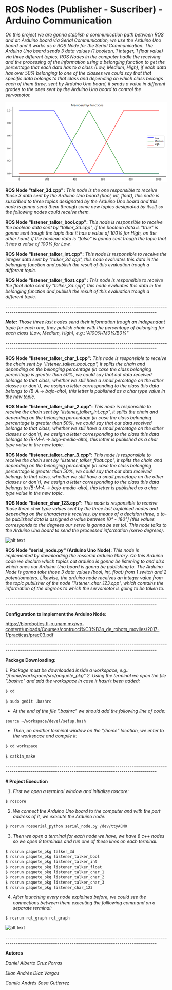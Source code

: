 # ROS Nodes (Publisher - Suscriber) - Arduino Communication

*On this project we are gonna stablish a communication path between ROS and an Arduino board via Serial Communication, we use the Arduino Uno board and it works as a ROS Node for the Serial Communication. The Arduino Uno board sends 3 data values (1 boolean, 1 integer, 1 float value) via three different topics, ROS Nodes in the computer hadle the receiving and the processing of the information using a belonging function to get the percentage that each data has to a class (Low, Medium, High), if each data has over 50% belonging to one of the classes we could say that that specific data *belongs* to that class and depending on which class belongs each of them three, sent by Arduino Uno board, it sends a value in different grades to the ones sent by the Arduino Uno board to control the servomotor.*

![alt text](https://github.com/eliandv1911/Ros_Nodes-Arduino/blob/1a8b4b3117a02081e3762cdad41c02fc5b0d7e05/images/funcion_pertenencia.png)


**ROS Node "talker_3d.cpp":**
*This node is the one responsible to receive those 3 data sent by the Arduino Uno board (bool, int, float), this node is suscribed to three topics designated by the Arduino Uno board and this node is gonna send them through some new topics designated by itself so the following nodes could receive them.*

**ROS Node "listener_talker_bool.cpp":**
*This node is responsible to receive the boolean data sent by "talker_3d.cpp", if the boolean data is "true" is gonna sent trough the topic that it has a value of 100% for High, on the other hand, if the boolean data is "false" is gonna sent trough the topic that it has a value of 100% for Low.*

**ROS Node "listener_talker_int.cpp":**
*This node is responsible to receive the integer data sent by "talker_3d.cpp", this node evaluates this data in the belonging function and publish the result of this evaluation trough a different topic.*

**ROS Node "listener_talker_float.cpp":**
*This node is responsible to receive the float data sent by "talker_3d.cpp", this node evaluates this data in the belonging function and publish the result of this evaluation trough a different topic.*

*-------------------------------------------------------------------------------------------------------------------------------------------------------*

***Note:** Those three last nodes send their information trough an independant topic for each one, they publish chain with the percentage of belonging for each class (Low, Medium, High), e.g.:"A100%/M0%/B0%"*

*-------------------------------------------------------------------------------------------------------------------------------------------------------*

**ROS Node "listener_talker_char_1.cpp":**
*This node is responsible to receive the chain sent by "listener_talker_bool.cpp", it splits the chain and depending on the belonging percentage (in case the class belonging percentage is greater than 50%, we could say that out data received belongs to that class, whether we still have a small percetage on the other classes or don't), we assign a letter corresponding to the class this data belongs to (B-A -> bajo-alto), this letter is published as a char type value in the new topic.*

**ROS Node "listener_talker_char_2.cpp":**
*This node is responsible to receive the chain sent by "listener_talker_int.cpp", it splits the chain and depending on the belonging percentage (in case the class belonging percentage is greater than 50%, we could say that out data received belongs to that class, whether we still have a small percetage on the other classes or don't), we assign a letter corresponding to the class this data belongs to (B-M-A -> bajo-medio-alto), this letter is published as a char type value in the new topic.*

**ROS Node "listener_talker_char_3.cpp":**
*This node is responsible to receive the chain sent by "listener_talker_float.cpp", it splits the chain and depending on the belonging percentage (in case the class belonging percentage is greater than 50%, we could say that out data received belongs to that class, whether we still have a small percetage on the other classes or don't), we assign a letter corresponding to the class this data belongs to (B-M-A -> bajo-medio-alto), this letter is published as a char type value in the new topic.*

**ROS Node "listener_char_123.cpp":**
*This node is responsible to receive those three char type values sent by the three last explained nodes and depending on the characters it receives, by means of a decision three, a to-be published data is assigned a value between [0° - 180°] (this values corresponds to the degrees our servo is gonna be set to). This node talks to the Arduino Uno board to send the processed information (servo degrees).*

![alt text](https://github.com/eliandv1911/Nodos_Ros-Arduino/blob/4da2f36b4e77aebddcadc1e05aac8952442dc556/images/arbol_decisiones.png)

**ROS Node "serial_node.py" (Arduino Uno Node):**
*This node is implemented by downloading the rosserial arduino library. On this Arduino code we declare which topics out arduino is gonna be listening to and also which ones our Arduino Uno board is gonna be publishing to. The Arduino Node is gonna take those 3 data values (bool, int, float) from 1 switch and 2 potentiometers. Likewise, the arduino node receives an integer value from the topic publisher of the node "listener_char_123.cpp", which contains the information of the degrees to which the servomotor is going to be taken to.*

*-------------------------------------------------------------------------------------------------------------------------------------------------------*

**Configuration to implement the Arduino Node:**

<https://biorobotics.fi-p.unam.mx/wp-content/uploads/Courses/contrucci%C3%B3n_de_robots_moviles/2017-1/practicas/prac03.pdf>

*-------------------------------------------------------------------------------------------------------------------------------------------------------*

**Package Downloading:**

*1. Package must be downloaded inside a workspace, e.g.:  "/home/workspace/src/paquete_pkg"*
*2. Using the terminal we open the file ".bashrc" and add the workspace in case it hasn't been added:*

```
$ cd

$ sudo gedit .bashrc 
```

- *At the end of the file ".bashrc" we should add the following line of code:*

```
source ~/workspace/devel/setup.bash
```

- *Then, on another terminal window on the "/home" location, we enter to the workspace and compile it:*

```
$ cd workspace

$ catkin_make
```
*-------------------------------------------------------------------------------------------------------------------------------------------------------*

**# Project Execution**
1. *First we open a terminal window and initialize roscore:*

```
$ roscore
```

2. *We connect the Arduino Uno board to the computer and with the port address of it, we execute the Arduino node:*

```
$ rosrun rosserial_python serial_node.py /dev/ttyACM0
```

3. *Then we open a terminal for each node we have, we have 8 c++ nodes so we open 8 terminals and run one of these lines on each terminal:*

```
$ rosrun paquete_pkg talker_3d
$ rosrun paquete_pkg listener_talker_bool
$ rosrun paquete_pkg listener_talker_int
$ rosrun paquete_pkg listener_talker_float
$ rosrun paquete_pkg listener_talker_char_1
$ rosrun paquete_pkg listener_talker_char_2
$ rosrun paquete_pkg listener_talker_char_3
$ rosrun paquete_pkg listener_char_123
```

4. *After launching every node explained before, we could see the connections between them executing the folllowing command on a separate terminal:*

```
$ rosrun rqt_graph rqt_graph
```
![alt text](https://github.com/eliandv1911/Nodos_Ros-Arduino/blob/acfa4b49d4b51b779991ef6606279b674600264b/images/nodos_topics_proyecto.png)

*-------------------------------------------------------------------------------------------------------------------------------------------------------*

**Autores**

*Daniel Alberto Cruz Porras*

*Elian Andrés Díaz Vargas*

*Camilo Andrés Sosa Gutierrez*
